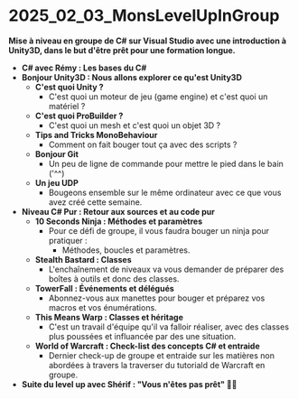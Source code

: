 # 2025_02_03_MonsLevelUpInGroup

**Mise à niveau en groupe de C# sur Visual Studio avec une introduction à Unity3D, dans le but d'être prêt pour une formation longue.**

- **C# avec Rémy : Les bases du C#**
- **Bonjour Unity3D : Nous allons explorer ce qu'est Unity3D**
  - **C'est quoi Unity ?**
    - C'est quoi un moteur de jeu (game engine) et c'est quoi un matériel ?
  - **C'est quoi ProBuilder ?**
    - C'est quoi un mesh et c'est quoi un objet 3D ?
  - **Tips and Tricks MonoBehaviour**
    - Comment on fait bouger tout ça avec des scripts ?
  - **Bonjour Git**
    - Un peu de ligne de commande pour mettre le pied dans le bain ('^^)
  - **Un jeu UDP**
    - Bougeons ensemble sur le même ordinateur avec ce que vous avez créé cette semaine.
- **Niveau C# Pur : Retour aux sources et au code pur**
  - **10 Seconds Ninja : Méthodes et paramètres**
    - Pour ce défi de groupe, il vous faudra bouger un ninja pour pratiquer :
      - Méthodes, boucles et paramètres.
  - **Stealth Bastard : Classes**
    - L'enchaînement de niveaux va vous demander de préparer des boîtes à outils et donc des classes.
  - **TowerFall : Événements et délégués**
    - Abonnez-vous aux manettes pour bouger et préparez vos macros et vos énumérations.
  - **This Means Warp : Classes et héritage**
    - C'est un travail d'équipe qu'il va falloir réaliser, avec des classes plus poussées et influancée par des une situation.
  - **World of Warcraft : Check-list des concepts C# et entraide**
    - Dernier check-up de groupe et entraide sur les matières non abordées à travers la traverser du tutoriald de Warcraft en groupe.
- **Suite du level up avec Shérif : "Vous n'êtes pas prêt" 🧙‍♂️**
